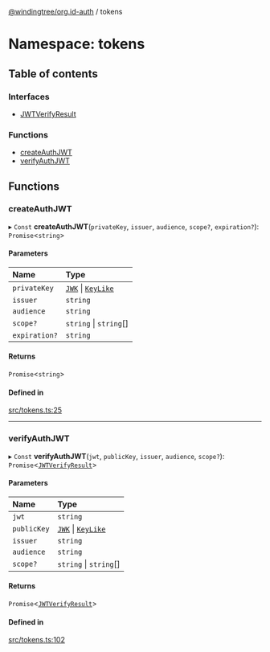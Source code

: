 [@windingtree/org.id-auth](../README.md) / tokens

# Namespace: tokens

## Table of contents

### Interfaces

- [JWTVerifyResult](../interfaces/tokens.jwtverifyresult.md)

### Functions

- [createAuthJWT](tokens.md#createauthjwt)
- [verifyAuthJWT](tokens.md#verifyauthjwt)

## Functions

### createAuthJWT

▸ `Const` **createAuthJWT**(`privateKey`, `issuer`, `audience`, `scope?`, `expiration?`): `Promise`<`string`\>

#### Parameters

| Name | Type |
| :------ | :------ |
| `privateKey` | [`JWK`](../interfaces/keys.jwk.md) \| [`KeyLike`](keys.md#keylike) |
| `issuer` | `string` |
| `audience` | `string` |
| `scope?` | `string` \| `string`[] |
| `expiration?` | `string` |

#### Returns

`Promise`<`string`\>

#### Defined in

[src/tokens.ts:25](https://github.com/windingtree/org.id-sdk/blob/074c18d/packages/auth/src/tokens.ts#L25)

___

### verifyAuthJWT

▸ `Const` **verifyAuthJWT**(`jwt`, `publicKey`, `issuer`, `audience`, `scope?`): `Promise`<[`JWTVerifyResult`](../interfaces/tokens.jwtverifyresult.md)\>

#### Parameters

| Name | Type |
| :------ | :------ |
| `jwt` | `string` |
| `publicKey` | [`JWK`](../interfaces/keys.jwk.md) \| [`KeyLike`](keys.md#keylike) |
| `issuer` | `string` |
| `audience` | `string` |
| `scope?` | `string` \| `string`[] |

#### Returns

`Promise`<[`JWTVerifyResult`](../interfaces/tokens.jwtverifyresult.md)\>

#### Defined in

[src/tokens.ts:102](https://github.com/windingtree/org.id-sdk/blob/074c18d/packages/auth/src/tokens.ts#L102)
